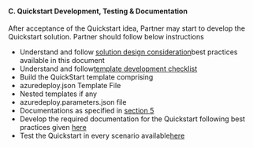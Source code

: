 <h4><b>C. Quickstart Development, Testing & Documentation</b></h4>
<p>After  acceptance of the Quickstart idea, Partner may start to develop the Quickstart  solution. Partner should follow below instructions</p>
<ul>
  <li>Understand and follow <a href="./Quickstartarchitecture.html">solution design consideration</a>best practices available in this document</li>
  <li>Understand and follow<a href="./6a.html">template development checklist</a></li>
  <li>Build the QuickStart template  comprising</li>

  <li>azuredeploy.json  Template File</li>
  <li>Nested  templates if any</li>
  <li>azuredeploy.parameters.json  file</li>
  <li>Documentations as specified in <a href="./6a.html">section 5</a> </li>

  <li>Develop the required  documentation for the Quickstart following best practices given <a href="./6b.html">here</a></li>
  <li>Test the Quickstart in every  scenario available<a href="./6a.html">here</a></li></ul>
